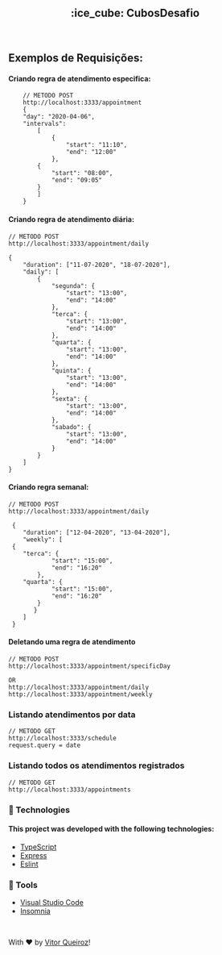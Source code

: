 

 <h2 align="center">:ice_cube: CubosDesafio</h2>
 
</br>

## Exemplos de Requisições:

#### Criando regra de atendimento especifica:
        // METODO POST
        http://localhost:3333/appointment
        {
        "day": "2020-04-06",
        "intervals": 
            [
                {
                    "start": "11:10",
                    "end": "12:00"
                },
            {
                "start": "08:00",
                "end": "09:05"
            }
            ]
        }
        
#### Criando regra de atendimento diária:
    // METODO POST
    http://localhost:3333/appointment/daily
    
    {
        "duration": ["11-07-2020", "18-07-2020"],
        "daily": [
            {
                "segunda": {
                    "start": "13:00",
                    "end": "14:00"
                },
                "terca": {
                    "start": "13:00",
                    "end": "14:00"
                },
                "quarta": {
                    "start": "13:00",
                    "end": "14:00"
                },
                "quinta": {
                    "start": "13:00",
                    "end": "14:00"
                },
                "sexta": {
                    "start": "13:00",
                    "end": "14:00"
                },
                "sabado": {
                    "start": "13:00",
                    "end": "14:00"
                }
            }
        ]
    }
    
#### Criando regra semanal:
    // METODO POST
    http://localhost:3333/appointment/daily

	 {
        "duration": ["12-04-2020", "13-04-2020"],
        "weekly": [
     {
        "terca": {
                "start": "15:00",
                "end": "16:20"
            },
        "quarta": {
                "start": "15:00",
                "end": "16:20"
            }
           }
        ]
     }	
    
#### Deletando uma regra de atendimento
    // METODO POST
    http://localhost:3333/appointment/specificDay
    
    OR
    http://localhost:3333/appointment/daily
    http://localhost:3333/appointment/weekly
    
### Listando atendimentos por data
    // METODO GET
    http://localhost:3333/schedule
    request.query = date

### Listando todos os atendimentos registrados
    // METODO GET
    http://localhost:3333/appointments
    

    
### :rocket: Technologies

#### This project was developed with the following technologies:

- [TypeScript](https://github.com/Microsoft/TypeScript)
- [Express](https://github.com/expressjs/express)
- [Eslint](https://github.com/eslint/eslint)

### :hammer: Tools
- [Visual Studio Code](https://code.visualstudio.com)
- [Insomnia](https://insomnia.rest)
</br>


With ♥ by [Vitor Queiroz](https://www.linkedin.com/in/vitor-queiroz-4b32131a3/)!

